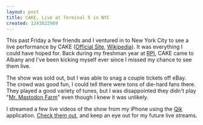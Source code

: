 ```yaml
--- 
layout: post
title: CAKE, Live at Terminal 5 in NYC
created: 1243822989
---
```

This past Friday a few friends and I ventured in to New York City to see a live performance by CAKE (<a href="http://www.cakemusic.com/">Official Site</a>, <a href="http://en.wikipedia.org/wiki/Cake_(band)">Wikipedia</a>). It was everything I could have hoped for. Back during my freshman year at <a href="http://www.rpi.edu">RPI</a>, CAKE came to Albany and I've been kicking myself ever since I missed my chance to see them live.

The show was sold out, but I was able to snag a couple tickets off eBay. The crowd was good fun, I could tell there were tons of die-hard fans there. They played a good variety of tunes, but I was disappointed they didn't play "<a href="http://www.last.fm/music/Cake/_/Mr.+Mastodon+Farm">Mr. Mastodon Farm</a>" even though I knew it was unlikely.

I streamed a few live videos of the show from my iPhone using the <a href="http://qik.com">Qik</a> application. <a href="/qik">Check them out</a>, and keep an eye out for my future live streams.
